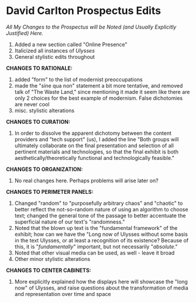 # David Carlton Prospectus Edits

*All My Changes to the Prospectus will be Noted (and Usually Explicitly Justified) Here.*

1. Added a new section called "Online Presence"
2. Italicized all instances of *Ulysses*
3. General stylistic edits throughout

__CHANGES TO RATIONALE:__
1. added "form" to the list of modernist preoccupations
2. made the "sine qua non" statement a bit more tentative, and removed talk of "The Waste Land," since mentioning it made it seem like there are only 2 choices for the best example of modernism. False dichotomies are never cool
3. misc. stylistic alterations  

__CHANGES TO CURATION:__
1. In order to dissolve the apparent dichotomy between the content providers and "tech support" (us), I added the line "Both groups will ultimately collaborate on the final presentation and selection of all pertinent materials and technologies, so that the final exhibit is both aesthetically/theoretically functional and technologically feasible."   

__CHANGES TO ORGANIZATION:__
1. No real changes here. Perhaps problems will arise later on?

__CHANGES TO PERIMETER PANELS:__
1. Changed "random" to "purposefully arbitrary chaos" and "chaotic" to better reflect the not-so-random nature of using an algorithm to choose text; changed the general tone of the passage to better accentuate the superficial nature of our text's "randomness."  
2. Noted that the blown up text is the "fundamental framework" of the exhibit; how can we have the "Long now of Ulysses without some basis in the text Ulysses, or at least a recognition of its existence? Because of this, it is "*fundamentally*" important, but not necessarily "*absolute*."  
3. Noted that other visual media can be used, as well - leave it broad  
4. Other minor stylistic alterations  

__CHANGES TO CENTER CABINETS:__
1. More explicitly explained how the displays here will showcase the "long now" of Ulysses, and raise questions about the transformation of media and representation over time and space  




